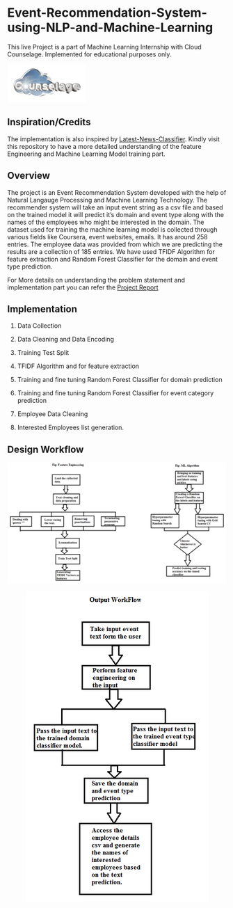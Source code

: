 # Event-Recommendation-System-using-NLP-and-Machine-Learning
This live Project is a part of Machine Learning Internship with Cloud Counselage. Implemented for educational purposes only. 

![Cloud_Counselage](https://github.com/trystine/Event-Recommendation-System-using-NLP-and-Machine-Learning/blob/main/Images/Cloud_Counselage.png)

## Inspiration/Credits
The implementation is also inspired by [Latest-News-Classifier](https://github.com/miguelfzafra/Latest-News-Classifier). Kindly visit this repository to have a more detailed understanding of the feature Engineering and Machine Learning Model training part. 

## Overview

The project is an Event Recommendation System developed with the help of Natural Langauge Processing and Machine Learning Technology. The recommender system will take an input event string as a csv file and based on the trained model it will predict it’s domain and event type along with the names of the employees who might be interested in the domain. The dataset used for training the machine learning model is collected through various fields like Coursera, event websites, emails. It has around 258 entries. The employee data was provided from which we are predicting the results are a collection of 185 entries. We have used TFIDF Algorithm for feature extraction and Random Forest Classifier for the domain and event type prediction.

For More details on understanding the problem statement and implementation part you can refer the [Project Report](https://github.com/trystine/Event-Recommendation-System-using-NLP-and-Machine-Learning/blob/main/documentation/ProjectReport.doc)



## Implementation 

1) Data Collection

2) Data Cleaning and Data Encoding

3) Training Test Split

4) TFIDF Algorithm and for feature extraction

5) Training and fine tuning Random Forest Classifier for domain prediction

6) Training and fine tuning Random Forest Classifier for event category prediction

7) Employee Data Cleaning

8) Interested Employees list generation.

## Design Workflow

![Workflow1](https://github.com/trystine/Event-Recommendation-System-using-NLP-and-Machine-Learning/blob/main/Images/Workflow1.png
)

<p align="center">
 <img src="https://github.com/trystine/Event-Recommendation-System-using-NLP-and-Machine-Learning/blob/main/Images/Workflow2.png">
</p>



